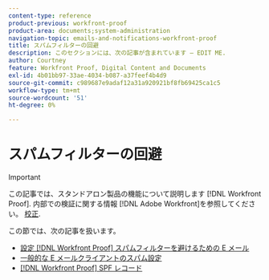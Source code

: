 ```yaml
---
content-type: reference
product-previous: workfront-proof
product-area: documents;system-administration
navigation-topic: emails-and-notifications-workfront-proof
title: スパムフィルターの回避
description: このセクションには、次の記事が含まれています — EDIT ME.
author: Courtney
feature: Workfront Proof, Digital Content and Documents
exl-id: 4b01bb97-33ae-4034-b087-a37feef4b4d9
source-git-commit: c989687e9adaf12a31a920921bf8fb69425ca1c5
workflow-type: tm+mt
source-wordcount: '51'
ht-degree: 0%

---
```


# スパムフィルターの回避

>[!IMPORTANT]
>
>この記事では、スタンドアロン製品の機能について説明します [!DNL Workfront Proof]. 内部での検証に関する情報 [!DNL Adobe Workfront]を参照してください。 [校正](../../../review-and-approve-work/proofing/proofing.md).

この節では、次の記事を扱います。

* [設定 [!DNL Workfront Proof] スパムフィルターを避けるための E メール](../../../workfront-proof/wp-emailsntfctns/avoiding-spam-filters/configure-wp-emails-avoid-spam-filters.md)
* [一般的な E メールクライアントのスパム設定](../../../workfront-proof/wp-emailsntfctns/avoiding-spam-filters/configure-spam-settings-clients.md)
* [[!DNL Workfront Proof] SPF レコード](../../../workfront-proof/wp-emailsntfctns/avoiding-spam-filters/wp-spf-records.md)
